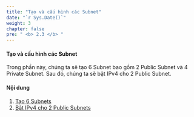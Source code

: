 ```yaml
---
title: "Tạo và cấu hình các Subnet"
date: "`r Sys.Date()`"
weight: 3
chapter: false
pre: " <b> 2.3 </b> "
---
```


#### Tạo và cấu hình các Subnet

Trong phần này, chúng ta sẽ tạo 6 Subnet bao gồm 2 Public Subnet và 4 Private Subnet. Sau đó, chúng ta sẽ bật IPv4 cho 2 Public Subnet.

#### Nội dung

1. [Tạo 6 Subnets](2.3.1-createsubnet/)
2. [Bật IPv4 cho 2 Public Subnets](2.3.2-enableipv4pubsubnet/)
